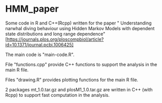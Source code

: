 # HMM_paper

Some code in R and C++(Rcpp) written for the paper " Understanding narwhal diving behaviour using Hidden Markov Models with dependent state distributions and long range dependence" [https://journals.plos.org/ploscompbiol/article?id=10.1371/journal.pcbi.1006425]

The main code is "main-code.R".

File "functions.cpp" provide C++ functions to support the analysis in the main R file.

Files "drawing.R" provides plotting functions for the main R file.

2 packages mt_1.0.tar.gz and plosM1_1.0.tar.gz are written in C++ (with Rcpp) to support fast computation in the analysis.


